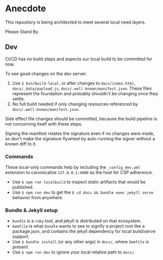 # Anecdote

This repository is being architected to meet several local need layers.

Please Stand By.

## Dev

CI/CD has no build steps and expects our local build to be committed for now.

To see good changes on the dev server:

1. Use `$ bin/build-local.sh` after changes to `docs/index.html`, `docs/_data/payload.js`, `docs/.well-known/manifest.json`. These files represent the foundation and probably shouldn't be changing once they settle.
2. No full build needed if only changing resources referenced by `docs/.well-known/manifest.json`.

Side effect file changes should be committed, because the build pipeline is not concerning itself with these steps.

Signing the manifest rotates the signature even if no changes were made, so don't make the signature flywheel by auto-running the signer without a known diff to it.

### Commands

These local-only commands help by including the `_config_dev.yml` extension to canonicalize `127.0.0.1:4000` as the host for CSP adherence.

- Use `$ npm run localbuild` to inspect static artifacts that would be published.
- Use `$ npm run dev` to get the `$ cd docs && bundle exec jekyll serve` behavior from anywhere.

### Bundle & Jekyll setup

- `bundle` is a `ruby` tool, and jekyll is distributed on that ecosystem.
- `Gemfile` is what `bundle` wants to see to signify a project root like a package.json, and contains the jekyll dependency for local build/serve support.
- Use `$ bundle install` (or any other args) in `docs/`, where `Gemfile` is present.
- Use `$ npm run dev` to ignore your local relative path to `docs/`.
